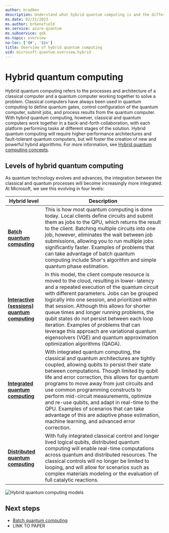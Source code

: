 ```yaml
---
author: bradben
description: Understand what hybrid quantum computing is and the different implementation types.Hybrid quantum computing 
ms.date: 02/21/2023
ms.author: brbenefield
ms.service: azure-quantum
ms.subservice: qdk
ms.topic: overview
no-loc: ['Q#', '$$v']
title: Overview of hybrid quantum computing
uid: microsoft.quantum.overview.hybrid
---
```


# Hybrid quantum computing

Hybrid quantum computing refers to the processes and architecture of a classical computer and a quantum computer working together to solve a problem. Classical computers have always been used in quantum computing to define quantum gates, control configuration of the quantum computer, submit jobs, and process results from the quantum computer. With hybrid quantum computing, however, classical and quantum computers work together in a back-and-forth collaboration, with each platform performing tasks at different stages of the solution. Hybrid quantum computing will require higher-performance architectures and fault-tolerant quantum computers, but will foster the creation of new and powerful hybrid algorithms. For more information, see [Hybrid quantum computing concepts](xref:microsoft.quantum.concepts.hybrid).

## Levels of hybrid quantum computing

As quantum technology evolves and advances, the integration between the classical and quantum processes will become increasingly more integrated. At Microsoft, we see this evolving in four levels:

|Hybrid level | Description|
|---|---|
| [**Batch quantum computing**](xref:microsoft.quantum.hybrid.batch) | This is how most quantum computing is done today. Local clients define circuits and submit them as jobs to the QPU, which returns the result to the client. Batching multiple circuits into one job, however, eliminates the wait between job submissions, allowing you to run multiple jobs significantly faster. Examples of problems that can take advantage of batch quantum computing include Shor's algorithm and simple quantum phase estimation.  |
| [**Interactive (sessions) quantum computing**](xref:microsoft.quantum.hybrid.interactive) | In this model, the client compute resource is moved to the cloud, resulting in lower-latency and a repeated execution of the quantum circuit with different parameters. Jobs can be grouped logically into one session, and prioritized within that session.  Although this allows for shorter queue times and longer running problems, the qubit states do not persist between each loop iteration. Examples of problems that can leverage this approach are variational quantum eigensolvers (VQE) and quantum approximation optimization algorithms (QAOA).   |
| [**Integrated quantum computing**](xref:microsoft.quantum.hybrid.integrated) | With integrated quantum computing, the classical and quantum architectures are tightly coupled, allowing qubits to persist their state between computations. Though limited by qubit life and error correction, this allows for quantum programs to move away from just circuits and use common programming constructs to perform mid-circuit measurements, optimize and re-use qubits, and adapt in real-time to the QPU. Examples of scenarios that can take advantage of this are adaptive phase estimation, machine learning, and advanced error correction.   |
| [**Distributed quantum computing**](xref:microsoft.quantum.hybrid.distributed) | With fully integrated classical control and longer lived logical qubits, distributed quantum computing will enable real-time computations across quantum and distributed resources. The classical controls will no longer be limited to looping, and will allow for scenarios such as complex materials modeling or the evaluation of full catalytic reactions.  |

![Hybrid quantum computing models](~/media/hybrid/hybrid-6.gif)

<!-- 
### Batch quantum computing

This is how most quantum computing is done today. Local clients define circuits and submit them as jobs to the QPU, which returns the result to the client. By batching multiple circuits into one job, however, eliminated the wait between job submissions, allowing you to run multiple jobs significantly faster. Examples of problems include Shor's algorithm and simple quantum phase estimation.  

![Batch quantum computing](~/media/hybrid/batch.png)

For more information, see [Batch quantum computing](xref:microsoft.quantum.hybrid.batch).

### Interactive batch quantum hybrid computing

In this model, the client is moved to the cloud, resulting in lower-latency and a repeated execution of the quantum circuit with different parameters. Jobs can be grouped logically into one session, and prioritized within that session.  Although this allows for shorter queue times and longer running problems, the qubit states do not persist between each loop iteration. Examples of problems that can leverage this approach are variational quantum eigensolvers (VQE) and quantum approximation optimization algorithms (QAOA).

![Interactive batch quantum computing](~/media/hybrid/interactive-batch.png)

For more information, see [Interactive batch quantum computing](xref:microsoft.quantum.hybrid.interactive-batch).

### Integrated quantum computing

With integrated quantum computing, the classical and quantum architectures are tightly coupled, allowing qubits to persist their state between computations. Though limited by qubit life and error correction, this allows for programs to perform mid-circuit measurements, optimize and re-use qubits, and adapt in real-time to the QPU. Examples of scenarios that can take advantage of this are adaptive phase estimation, machine learning, and advanced error correction. 

![Integrated batch quantum computing](~/media/hybrid/integrated.png)

For more information, see [Integrated quantum computing](xref:microsoft.quantum.hybrid.integrated).

### Distributed quantum computing

With fully integrated classical control and longer lived logical qubits, distributed quantum computing will enable real-time computations across quantum and distributed resources. The classical controls will no longer be limited to looping, allowing for scenarios such as complex materials modeling or the evaluation of full catalytic reactions. 

![Distributed quantum computing](~/media/hybrid/distributed.png)

For more information, see [Distributed quantum computing](xref:microsoft.quantum.hybrid.distributed).

-->

## Next steps

- [Batch quantum computing](xref:microsoft.quantum.hybrid.batch)
- LINK TO PAPER